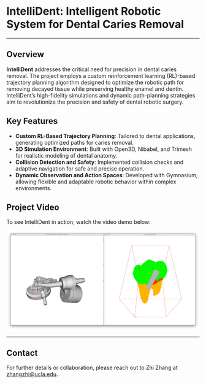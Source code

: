 # IntelliDent: Intelligent Robotic System for Dental Caries Removal 
---

## Overview

**IntelliDent** addresses the critical need for precision in dental caries removal. The project employs a custom reinforcement learning (RL)-based trajectory planning algorithm designed to optimize the robotic path for removing decayed tissue while preserving healthy enamel and dentin. IntelliDent’s high-fidelity simulations and dynamic path-planning strategies aim to revolutionize the precision and safety of dental robotic surgery.

## Key Features

- **Custom RL-Based Trajectory Planning**: Tailored to dental applications, generating optimized paths for caries removal.
- **3D Simulation Environment**: Built with Open3D, Nibabel, and Trimesh for realistic modeling of dental anatomy.
- **Collision Detection and Safety**: Implemented collision checks and adaptive navigation for safe and precise operation.
- **Dynamic Observation and Action Spaces**: Developed with Gymnasium, allowing flexible and adaptable robotic behavior within complex environments.

## Project Video

To see IntelliDent in action, watch the video demo below:


[![Watch the video](https://github.com/zzh237/IntelliDent/blob/main/media/thumbnail.png)](https://youtu.be/SOT-ipgG2Og)





---

## Contact

For further details or collaboration, please reach out to Zhi Zhang at [zhangzhi@ucla.edu](mailto:zhangzhi@ucla.edu).
